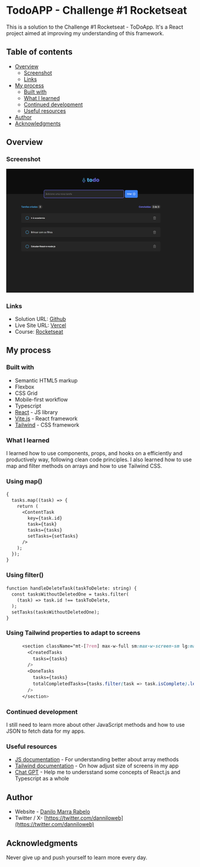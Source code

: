 # TodoAPP - Challenge #1 Rocketseat

This is a solution to the Challenge #1 Rocketseat - ToDoApp. It's a React project aimed at improving my understanding of this framework.

## Table of contents

- [Overview](#overview)
  - [Screenshot](#screenshot)
  - [Links](#links)
- [My process](#my-process)
  - [Built with](#built-with)
  - [What I learned](#what-i-learned)
  - [Continued development](#continued-development)
  - [Useful resources](#useful-resources)
- [Author](#author)
- [Acknowledgments](#acknowledgments)

## Overview

### Screenshot

![](./screenshot.png)

### Links

- Solution URL: [Github](https://github.com/danilo-marra/todoapp)
- Live Site URL: [Vercel](https://todoapp-lilac-two.vercel.app/)
- Course: [Rocketseat](https://app.rocketseat.com.br/)

## My process

### Built with

- Semantic HTML5 markup
- Flexbox
- CSS Grid
- Mobile-first workflow
- Typescript
- [React](https://reactjs.org/) - JS library
- [Vite.js](https://vitejs.dev/) - React framework
- [Tailwind](https://tailwindcss.com/docs/flex/) - CSS framework

### What I learned

I learned how to use components, props, and hooks on a efficiently and productively way, following clean code principles. I also learned how to use map and filter methods on arrays and how to use Tailwind CSS.

### Using map()

```tsx
{
  tasks.map((task) => {
    return (
      <ContentTask
        key={task.id}
        task={task}
        tasks={tasks}
        setTasks={setTasks}
      />
    );
  });
}
```

### Using filter()

```tsx
function handleDeleteTask(taskToDelete: string) {
  const tasksWithoutDeletedOne = tasks.filter(
    (task) => task.id !== taskToDelete,
  );
  setTasks(tasksWithoutDeletedOne);
}
```

### Using Tailwind properties to adapt to screens

```css
      <section className="mt-[7rem] max-w-full sm:max-w-screen-sm lg:max-w-screen-lg mx-auto lg:mt-20 flex justify-between items-center font-bold">
        <CreatedTasks
          tasks={tasks}
        />
        <DoneTasks
          tasks={tasks}
          totalCompletedTasks={tasks.filter(task => task.isComplete).length}
        />
      </section>
```

### Continued development

I still need to learn more about other JavaScript methods and how to use JSON to fetch data for my apps.

### Useful resources

- [JS documentation](https://developer.mozilla.org/) - For understanding better about array methods
- [Tailwind documentation](https://tailwindcss.com/) - On how adjust size of screens in my app
- [Chat GPT](https://chat.openai.com/) - Help me to undersstand some concepts of React.js and Typescript as a whole

## Author

- Website - [Danilo Marra Rabelo](https://github.com/danilo-marra)
- Twitter / X- [https://twitter.com/danniloweb](https://twitter.com/danniloweb)

## Acknowledgments

Never give up and push yourself to learn more every day.
